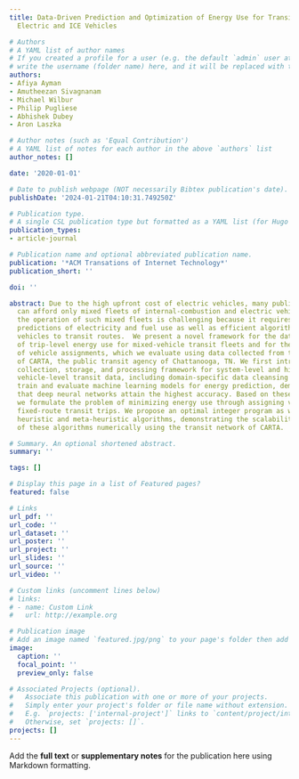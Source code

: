 ```yaml
---
title: Data-Driven Prediction and Optimization of Energy Use for Transit Fleets of
  Electric and ICE Vehicles

# Authors
# A YAML list of author names
# If you created a profile for a user (e.g. the default `admin` user at `content/authors/admin/`), 
# write the username (folder name) here, and it will be replaced with their full name and linked to their profile.
authors:
- Afiya Ayman
- Amutheezan Sivagnanam
- Michael Wilbur
- Philip Pugliese
- Abhishek Dubey
- Aron Laszka

# Author notes (such as 'Equal Contribution')
# A YAML list of notes for each author in the above `authors` list
author_notes: []

date: '2020-01-01'

# Date to publish webpage (NOT necessarily Bibtex publication's date).
publishDate: '2024-01-21T04:10:31.749250Z'

# Publication type.
# A single CSL publication type but formatted as a YAML list (for Hugo requirements).
publication_types:
- article-journal

# Publication name and optional abbreviated publication name.
publication: '*ACM Transations of Internet Technology*'
publication_short: ''

doi: ''

abstract: Due to the high upfront cost of electric vehicles, many public transit agencies
  can afford only mixed fleets of internal-combustion and electric vehicles. Optimizing
  the operation of such mixed fleets is challenging because it requires accurate trip-level
  predictions of electricity and fuel use as well as efficient algorithms for assigning
  vehicles to transit routes.  We present a novel framework for the data-driven prediction
  of trip-level energy use for mixed-vehicle transit fleets and for the optimization
  of vehicle assignments, which we evaluate using data collected from the bus fleet
  of CARTA, the public transit agency of Chattanooga, TN. We first introduce a data
  collection, storage, and processing framework for system-level and high-frequency
  vehicle-level transit data, including domain-specific data cleansing methods. We
  train and evaluate machine learning models for energy prediction, demonstrating
  that deep neural networks attain the highest accuracy. Based on these predictions,
  we formulate the problem of minimizing energy use through assigning vehicles to
  fixed-route transit trips. We propose an optimal integer program as well as efficient
  heuristic and meta-heuristic algorithms, demonstrating the scalability and performance
  of these algorithms numerically using the transit network of CARTA.

# Summary. An optional shortened abstract.
summary: ''

tags: []

# Display this page in a list of Featured pages?
featured: false

# Links
url_pdf: ''
url_code: ''
url_dataset: ''
url_poster: ''
url_project: ''
url_slides: ''
url_source: ''
url_video: ''

# Custom links (uncomment lines below)
# links:
# - name: Custom Link
#   url: http://example.org

# Publication image
# Add an image named `featured.jpg/png` to your page's folder then add a caption below.
image:
  caption: ''
  focal_point: ''
  preview_only: false

# Associated Projects (optional).
#   Associate this publication with one or more of your projects.
#   Simply enter your project's folder or file name without extension.
#   E.g. `projects: ['internal-project']` links to `content/project/internal-project/index.md`.
#   Otherwise, set `projects: []`.
projects: []
---
```


Add the **full text** or **supplementary notes** for the publication here using Markdown formatting.
